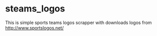 # steams_logos

This is simple sports teams logos scrapper with downloads logos from http://www.sportslogos.net/
